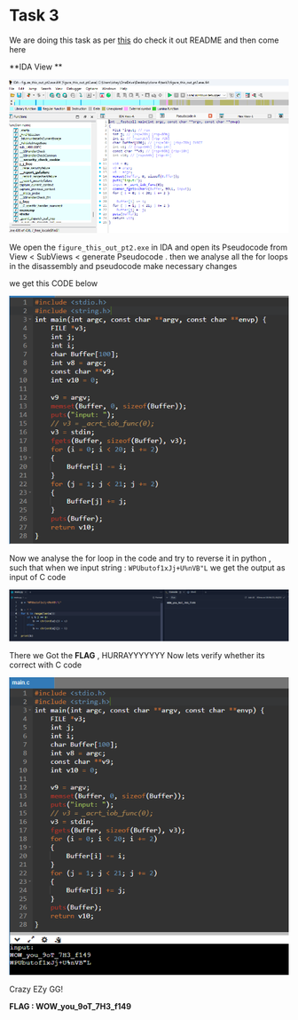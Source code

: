 # Task 3
We are doing this task as per [this](https://github.com/Anurag-Chevendra/task3?tab=readme-ov-file) do check it out README and then come here

**IDA View **

![alt text](Pseudocode_IDA.png)

We open the `figure_this_out_pt2.exe` in IDA and open its Pseudocode from View < SubViews < generate Pseudocode .
then we analyse all the for loops in the disassembly and pseudocode make necessary changes 

we get this CODE below 

![alt text](modified_C.png)

Now we analyse the for loop in the code and try to reverse it in python ,
such that when we input string : `WPUbutof1xJj+U%nVB"L` we get the output as input of C code 

![alt text](pythoncode.png)

There we Got the **FLAG** , HURRAYYYYYYY
Now lets verify whether its correct with C code 


![alt text](verified.png)


Crazy EZy GG!

**FLAG : WOW_you_9oT_7H3_f149**
